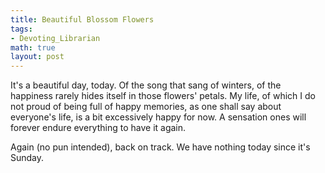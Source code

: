 ```yaml
---
title: Beautiful Blossom Flowers
tags:
- Devoting_Librarian
math: true
layout: post
---
```

It's a beautiful day, today. Of the song that sang of winters, of the happiness rarely hides itself in those flowers' petals. My life, of which I do not proud of being full of happy memories, as one shall say about everyone's life, is a bit excessively happy for now. A sensation ones will forever endure everything to have it again. 

Again (no pun intended), back on track. We have nothing today since it's Sunday. 

